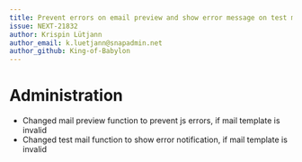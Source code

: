 ```yaml
---
title: Prevent errors on email preview and show error message on test mail function
issue: NEXT-21832
author: Krispin Lütjann
author_email: k.luetjann@snapadmin.net
author_github: King-of-Babylon
---
```


# Administration

* Changed mail preview function to prevent js errors, if mail template is invalid 
* Changed test mail function to show error notification, if mail template is invalid


